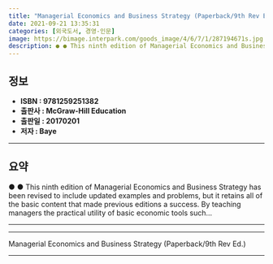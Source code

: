 ```yaml
---
title: "Managerial Economics and Business Strategy (Paperback/9th Rev Ed.)"
date: 2021-09-21 13:35:31
categories: [외국도서, 경영-인문]
image: https://bimage.interpark.com/goods_image/4/6/7/1/287194671s.jpg
description: ● ● This ninth edition of Managerial Economics and Business Strategy has been revised to include updated examples and problems, but it retains all of the basi
---
```


## **정보**

- **ISBN : 9781259251382**
- **출판사 : McGraw-Hill Education**
- **출판일 : 20170201**
- **저자 : Baye**

------



## **요약**

●  ●  This ninth edition of Managerial Economics and Business Strategy has been revised to include updated examples and problems, but it retains all of the basic content that made previous editions a success. By teaching managers the practical utility of basic economic tools such... 

------



------


Managerial Economics and Business Strategy (Paperback/9th Rev Ed.) 

------


